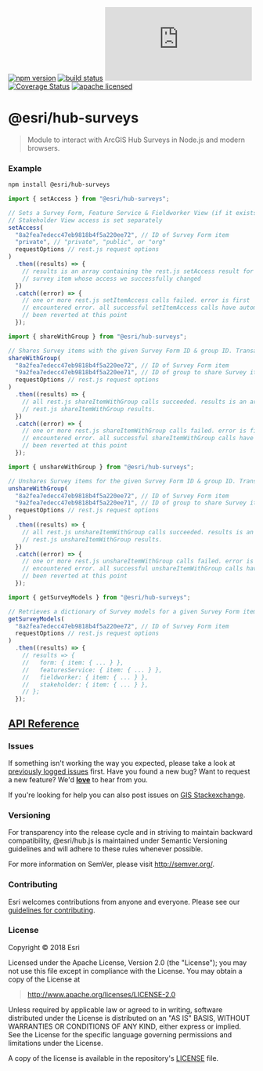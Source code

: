 [![npm version][npm-img]][npm-url]
[![build status][travis-img]][travis-url]
[![gzip bundle size][gzip-image]][npm-url]
[![Coverage Status][coverage-img]][coverage-url]
[![apache licensed](https://img.shields.io/badge/license-Apache-green.svg?style=flat-square)](https://raw.githubusercontent.com/Esri/hub.js/master/LICENSE)

[npm-img]: https://img.shields.io/npm/v/@esri/hub-surveys.svg?style=flat-square
[npm-url]: https://www.npmjs.com/package/@esri/hub-surveys
[travis-img]: https://img.shields.io/travis/Esri/hub.js/master.svg?style=flat-square
[travis-url]: https://travis-ci.org/Esri/hub.js
[gzip-image]: https://img.badgesize.io/https://unpkg.com/@esri/hub-surveys/dist/umd/surveys.umd.min.js?compression=gzip
[coverage-img]: https://codecov.io/gh/Esri/hub.js/branch/master/graph/badge.svg
[coverage-url]: https://codecov.io/gh/Esri/hub.js

# @esri/hub-surveys

> Module to interact with ArcGIS Hub Surveys in Node.js and modern browsers.

### Example

```bash
npm install @esri/hub-surveys
```

```js
import { setAccess } from "@esri/hub-surveys";

// Sets a Survey Form, Feature Service & Fieldworker View (if it exists) access
// Stakeholder View access is set separately
setAccess(
  "8a2fea7edecc47eb9818b4f5a220ee72", // ID of Survey Form item
  "private", // "private", "public", or "org"
  requestOptions // rest.js request options
)
  .then((results) => {
    // results is an array containing the rest.js setAccess result for each
    // survey item whose access we successfully changed
  })
  .catch((error) => {
    // one or more rest.js setItemAccess calls failed. error is first
    // encountered error. all successful setItemAccess calls have automatically
    // been reverted at this point
  });
```

```js
import { shareWithGroup } from "@esri/hub-surveys";

// Shares Survey items with the given Survey Form ID & group ID. Transactional in nature.
shareWithGroup(
  "8a2fea7edecc47eb9818b4f5a220ee72", // ID of Survey Form item
  "9a2fea7edecc47eb9818b4f5a220ee71", // ID of group to share Survey items to
  requestOptions // rest.js request options
)
  .then((results) => {
    // all rest.js shareItemWithGroup calls succeeded. results is an array of
    // rest.js shareItemWithGroup results.
  })
  .catch((error) => {
    // one or more rest.js shareItemWithGroup calls failed. error is first
    // encountered error. all successful shareItemWithGroup calls have automatically
    // been reverted at this point
  });
```

```js
import { unshareWithGroup } from "@esri/hub-surveys";

// Unshares Survey items for the given Survey Form ID & group ID. Transactional in nature.
unshareWithGroup(
  "8a2fea7edecc47eb9818b4f5a220ee72", // ID of Survey Form item
  "9a2fea7edecc47eb9818b4f5a220ee71", // ID of group to share Survey items to
  requestOptions // rest.js request options
)
  .then((results) => {
    // all rest.js unshareItemWithGroup calls succeeded. results is an array of
    // rest.js unshareItemWithGroup results.
  })
  .catch((error) => {
    // one or more rest.js unshareItemWithGroup calls failed. error is first
    // encountered error. all successful unshareItemWithGroup calls have automatically
    // been reverted at this point
  });
```

```js
import { getSurveyModels } from "@esri/hub-surveys";

// Retrieves a dictionary of Survey models for a given Survey Form item ID
getSurveyModels(
  "8a2fea7edecc47eb9818b4f5a220ee72", // ID of Survey Form item
  requestOptions // rest.js request options
)
  .then((results) => {
    // results => {
    //   form: { item: { ... } },
    //   featuresService: { item: { ... } },
    //   fieldworker: { item: { ... } },
    //   stakeholder: { item: { ... } },
    // };
  });
```

## [API Reference](https://esri.github.io/hub.js/api/surveys/)

### Issues

If something isn't working the way you expected, please take a look at [previously logged issues](https://github.com/Esri/hub.js/issues) first.  Have you found a new bug?  Want to request a new feature?  We'd [**love**](https://github.com/Esri/hub.js/issues/new) to hear from you.

If you're looking for help you can also post issues on [GIS Stackexchange](http://gis.stackexchange.com/questions/ask?tags=esri-oss).

### Versioning

For transparency into the release cycle and in striving to maintain backward compatibility, @esri/hub.js is maintained under Semantic Versioning guidelines and will adhere to these rules whenever possible.

For more information on SemVer, please visit <http://semver.org/>.

### Contributing

Esri welcomes contributions from anyone and everyone. Please see our [guidelines for contributing](CONTRIBUTING.md).

### License

Copyright &copy; 2018 Esri

Licensed under the Apache License, Version 2.0 (the "License");
you may not use this file except in compliance with the License.
You may obtain a copy of the License at

> http://www.apache.org/licenses/LICENSE-2.0

Unless required by applicable law or agreed to in writing, software
distributed under the License is distributed on an "AS IS" BASIS,
WITHOUT WARRANTIES OR CONDITIONS OF ANY KIND, either express or implied.
See the License for the specific language governing permissions and
limitations under the License.

A copy of the license is available in the repository's [LICENSE](../../LICENSE) file.
